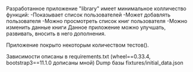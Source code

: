 Разработанное приложение "library" имеет минимальное колличество функций:
-Показывает список пользователей
-Может добавлять пользователя
-Можно просмотреть список книг пользователя
-Можно изменить данные книги
Данное приложение можно улучшать, развивать, вносить в него дополнения.

Приложение покрыто некоторым количеством тестов(). 


Зависимости описаны в requirements.txt (wheel==0.33.4, bootstrap3==11.1.0 дописаны мной)
Dump базы fixtures/initial_data.json
